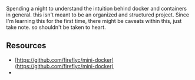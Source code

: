 Spending a night to understand the intuition behind docker and containers in general. this isn't meant to be an organized and structured project. Since I'm learning this for the first time, there might be caveats within this, just take note. so shouldn't be taken to heart.

## Resources

- [https://github.com/fireflyc/mini-docker](https://github.com/fireflyc/mini-docker)
-
